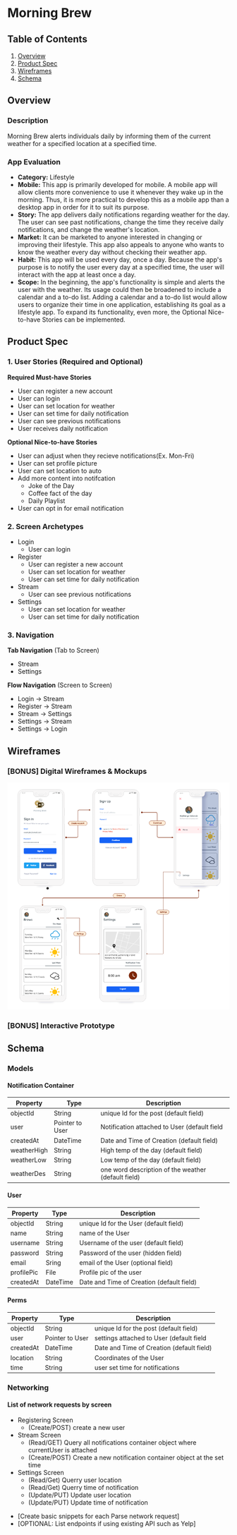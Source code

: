 # Morning Brew

## Table of Contents
1. [Overview](#Overview)
1. [Product Spec](#Product-Spec)
1. [Wireframes](#Wireframes)
2. [Schema](#Schema)

## Overview
### Description
Morning Brew alerts individuals daily by informing them of the current weather for a specified location at a specified time.

### App Evaluation
- **Category:** Lifestyle
- **Mobile:** This app is primarily developed for mobile. A mobile app will allow clients more convenience to use it whenever they wake up in the morning. Thus, it is more practical to develop this as a mobile app than a desktop app in order for it to suit its purpose.
- **Story:** The app delivers daily notifications regarding weather for the day. The user can see past notifications, change the time they receive daily notifications, and change the weather's location.
- **Market:** It can be marketed to anyone interested in changing or improving their lifestyle. This app also appeals to anyone who wants to know the weather every day without checking their weather app.
- **Habit:** This app will be used every day, once a day. Because the app's purpose is to notify the user every day at a specified time, the user will interact with the app at least once a day.
- **Scope:** In the beginning, the app's functionality is simple and alerts the user with the weather. Its usage could then be broadened to include a calendar and a to-do list. Adding a calendar and a to-do list would allow users to organize their time in one application, establishing its goal as a lifestyle app. To expand its functionality, even more, the Optional Nice-to-have Stories can be implemented.

## Product Spec

### 1. User Stories (Required and Optional)

**Required Must-have Stories**

* User can register a new account
* User can login
* User can set location for weather
* User can set time for daily notification
* User can see previous notifications
* User receives daily notification 

**Optional Nice-to-have Stories**

* User can adjust when they recieve notifications(Ex. Mon-Fri)
* User can set profile picture
* User can set location to auto
* Add more content into notifcation
  * Joke of the Day
  * Coffee fact of the day
  * Daily Playlist
* User can opt in for email notification

### 2. Screen Archetypes

* Login
  * User can login
* Register
  * User can register a new account
  * User can set location for weather
  * User can set time for daily notification
* Stream
  * User can see previous notifications
* Settings
  * User can set location for weather
  * User can set time for daily notification

### 3. Navigation

**Tab Navigation** (Tab to Screen)

* Stream
* Settings

**Flow Navigation** (Screen to Screen)

* Login -> Stream
* Register -> Stream
* Stream -> Settings
* Settings -> Stream
* Settings -> Login
 
    
## Wireframes

### [BONUS] Digital Wireframes & Mockups
<img src="MorningBrew_Wireframe.PNG" >


### [BONUS] Interactive Prototype

## Schema 
### Models

#### Notification Container

| Property | Type | Description |
|--- | --- | --- |
|objectId | String | unique Id for the post (default field) |
|user| Pointer to User | Notification attached to User (default field|
|createdAt| DateTime | Date and Time of Creation (default field)|
|weatherHigh| String | High temp of the day (default field)|
|weatherLow| String | Low temp of the day (default field)|
|weatherDes| String | one word description of the weather (default field)|

#### User

| Property | Type | Description |
|--- | --- | --- |
|objectId | String | unique Id for the User (default field) |
|name| String | name of the User |
|username| String | Username of the user (default field) |
|password| String | Password of the user (hidden field) |
|email | Sring | email of the User (optional field) |
|profilePic| File | Profile pic of the user|
|createdAt|DateTime| Date and Time of Creation (default field)|

#### Perms 

| Property | Type | Description |
|--- | --- | --- |
|objectId | String | unique Id for the post (default field) |
|user| Pointer to User | settings attached to User (default field|
|createdAt| DateTime | Date and Time of Creation (default field)|
|location|String|Coordinates of the User|
|time| String| user set time for notifications|


### Networking
#### List of network requests by screen
 * Registering Screen 
    * (Create/POST) create a new user 
 * Stream Screen 
    * (Read/GET) Query all notifications container object where currentUser is attached
    * (Create/POST) Create a new notification container object at the set time 
 * Settings Screen 
    * (Read/Get) Querry user location 
    * (Read/Get) Querry time of notification 
    * (Update/PUT) Update user location 
    * (Update/PUT) Update time of notification 
 

- [Create basic snippets for each Parse network request]
- [OPTIONAL: List endpoints if using existing API such as Yelp]

